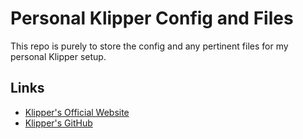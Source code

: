 # Personal Klipper Config and Files

This repo is purely to store the config and any pertinent files for my personal Klipper setup.

## Links

* [Klipper's Official Website](https://www.klipper3d.org)
* [Klipper's GitHub](https://github.com/Klipper3d/klipper)
